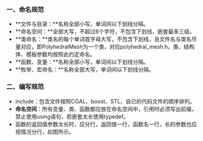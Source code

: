 ### 一、命名规范

- **文件与目录：**名称全部小写，单词间以下划线分隔。
- **命名空间：**全部大写，不超过6个字符，不包含下划线，嵌套最多三级。
- **类命名：**类名的每个单词首字母大写，不包含下划线，且文件名与类名尽量对应，即PolyhedralMesh为一个类，对应polyhedral_mesh.h。类、结构体、模板参数均按照此约定命名。
- **函数、变量：**名称全部小写，单词间以下划线分隔。
- **枚举、宏命名：**名称全部大写，单词间以下划线分隔。

### 二、编写规范

+ include：包含文件按照CGAL、boost、STL、自已的代码文件的顺序排列。
+ **命名空间**：所有变量、类、函数都应放在命名空间中，引用时必须写出前缀，禁止使用using语句，若嵌套太长使用typedef。
+ 函数的返回值参数太长时，应分行，返回值一行，函数名一行，长的参数也应视情况分行，如图所示。